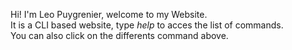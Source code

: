 Hi! I'm Leo Puygrenier, welcome to my Website.  
It is a CLI based website, type *help* to acces the list of commands.  
You can also click on the differents command above.